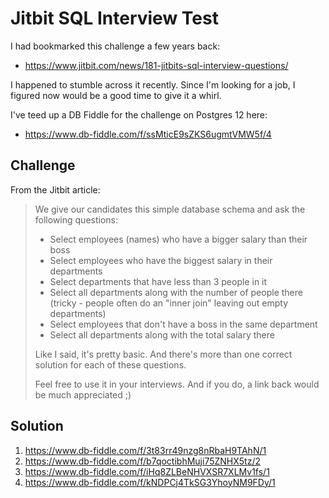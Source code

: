 # Jitbit SQL Interview Test
I had bookmarked this challenge a few years back:

- https://www.jitbit.com/news/181-jitbits-sql-interview-questions/

I happened to stumble across it recently. Since I'm looking for a job, I figured now would be a good time to give it a whirl.

I've teed up a DB Fiddle for the challenge on Postgres 12 here:

- https://www.db-fiddle.com/f/ssMticE9sZKS6ugmtVMW5f/4


## Challenge
From the Jitbit article:

>We give our candidates this simple database schema and ask the following questions:
>
>- Select employees (names) who have a bigger salary than their boss
>- Select employees who have the biggest salary in their departments
>- Select departments that have less than 3 people in it
>- Select all departments along with the number of people there (tricky - people often do an "inner join" leaving out empty departments)
>- Select employees that don't have a boss in the same department
>- Select all departments along with the total salary there
>
>Like I said, it's pretty basic. And there's more than one correct solution for each of these questions.
>
>Feel free to use it in your interviews. And if you do, a link back would be much appreciated ;)


## Solution

1. https://www.db-fiddle.com/f/3t83rr49nzg8nRbaH9TAhN/1
2. https://www.db-fiddle.com/f/b7qoctibhMuji75ZNHX5tz/2
3. https://www.db-fiddle.com/f/iHq8ZLBeNHVXSR7XLMv1fs/1
4. https://www.db-fiddle.com/f/kNDPCj4TkSG3YhoyNM9FDy/1

